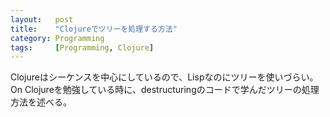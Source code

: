```yaml
---
layout:   post
title:    "Clojureでツリーを処理する方法"
category: Programming
tags:     [Programming, Clojure]
---
```


Clojureはシーケンスを中心にしているので、Lispなのにツリーを使いづらい。
On Clojureを勉強している時に、destructuringのコードで学んだツリーの処理方法を述べる。
